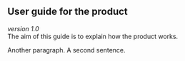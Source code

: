 ## User guide for the product
_version 1.0_  
The aim of this guide is to explain how the product works.  

Another paragraph. A second sentence.

